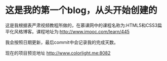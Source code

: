 # 这是我的第一个blog，从头开始创建的

这是我根据表严肃视频教程所做的，在慕课网中的课程名称为:HTML5和CSS3扁平化风格博客。课程地址为:http://www.imooc.com/learn/445

我会按照日期更新，最后commit中会记录我的完成天数。

现在的项目预览地址 
http://www.colorlight.me:8082